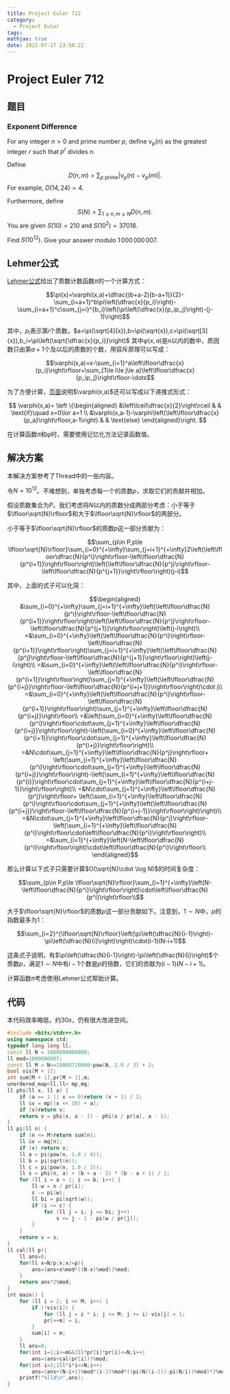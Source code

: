 ```yaml
---
title: Project Euler 712
category:
  - Project Euler
tags:
mathjax: true
date: 2022-07-27 23:50:22
---
```


<escape><!-- more --></escape>

# Project Euler 712

## 题目

### Exponent Difference

For any integer $n>0$ and prime number $p,$ define $\nu_p(n)$ as the greatest integer $r$ such that $p^r$ divides $n$.

Define $$D(n, m)  = \sum_{p \text{ prime}} \left| \nu_p(n) - \nu_p(m)\right|.$$ For example, $D(14,24) = 4$.

Furthermore, define $$S(N) = \sum_{1 \le n, m \le N} D(n, m).$$ You are given $S(10) = 210$ and $S(10^2) = 37018$.

Find $S(10^{12})$. Give your answer modulo $1\,000\,000\,007$.

## Lehmer公式

[Lehmer公式](https://mathworld.wolfram.com/LehmersFormula.html)给出了质数计数函数$\pi$的一个计算方式：

$$\pi(x)=\varphi(x,a)+\dfrac{(b+a-2)(b-a+1)}{2}-\sum_{i=a+1}^b\pi\left(\dfrac{x}{p_i}\right)-\sum_{i=a+1}^c\sum_{j=i}^{b_i}\left(\pi\left(\dfrac{x}{p_ip_j}\right)-(j-1)\right)$$

其中，$p_i$表示第$i$个质数，$a=\pi(\sqrt[4]{x}),b=\pi(\sqrt{x}),c=\pi(\sqrt[3]{x}),b_i=\pi\left(\sqrt{\dfrac{x}{p_i}}\right)$
其中$\varphi(x,a)$是$n$以内的数中，质因数只由第$a+1$个及以后的质数的个数，用容斥原理可以写成：

$$\varphi(x,a)=x-\sum_{i=1}^a\left\lfloor\dfrac{x}{p_i}\right\rfloor+\sum_{1\le i\le j\le a}\left\lfloor\dfrac{x}{p_ip_j}\right\rfloor-\dots$$

为了方便计算，[页面](https://en.wikipedia.org/wiki/Meissel%E2%80%93Lehmer_algorithm#Expanding_%F0%9D%9C%91(x,_a))说明$\varphi(x,a)$还可以写成以下递推式形式：

$$
\varphi(x,a)=
\left \{\begin{aligned}
  &\left\lceil\dfrac{x}{2}\right\rceil  & & \text{if}\quad x=0\lor a=1 \\
  &\varphi(x,a-1)-\varphi\left(\left\lfloor\dfrac{x}{p_a}\right\rfloor,a-1\right) & & \text{else}
\end{aligned}\right.
$$

在计算函数$\pi$和$\varphi$时，需要使用记忆化方法记录函数值。

## 解决方案

本解决方案参考了Thread中的一些内容。

令$N=10^{12}$。不难想到，单独考虑每一个的质数$p$，求取它们的贡献并相加。

假设质数集合为$P$。我们考虑将$N$以内的质数分成两部分考虑：小于等于$\lfloor\sqrt{N}\rfloor$和大于$\lfloor\sqrt{N}\rfloor$的两部分。

小于等于$\lfloor\sqrt{N}\rfloor$的质数$p$这一部分贡献为：

$$\sum_{p\in P,p\le \lfloor\sqrt{N}\rfloor}\sum_{i=0}^{+\infty}\sum_{j=i+1}^{+\infty}2\left(\left\lfloor\dfrac{N}{p^i}\right\rfloor-\left\lfloor\dfrac{N}{p^{i+1}}\right\rfloor\right)\left(\left\lfloor\dfrac{N}{p^j}\right\rfloor-\left\lfloor\dfrac{N}{p^{j+1}}\right\rfloor\right)(j-i)$$

其中，上面的式子可以化简：

$$\begin{aligned}
&\sum_{i=0}^{+\infty}\sum_{j=i+1}^{+\infty}\left(\left\lfloor\dfrac{N}{p^i}\right\rfloor-\left\lfloor\dfrac{N}{p^{i+1}}\right\rfloor\right)\left(\left\lfloor\dfrac{N}{p^j}\right\rfloor-\left\lfloor\dfrac{N}{p^{j+1}}\right\rfloor\right)\left(j-i\right)\\
=&\sum_{i=0}^{+\infty}\left(\left\lfloor\dfrac{N}{p^i}\right\rfloor-\left\lfloor\dfrac{N}{p^{i+1}}\right\rfloor\right)\sum_{j=i+1}^{+\infty}\left(\left\lfloor\dfrac{N}{p^j}\right\rfloor-\left\lfloor\dfrac{N}{p^{j+1}}\right\rfloor\right)\left(j-i\right)\\
=&\sum_{i=0}^{+\infty}\left(\left\lfloor\dfrac{N}{p^i}\right\rfloor-\left\lfloor\dfrac{N}{p^{i+1}}\right\rfloor\right)\sum_{j=1}^{+\infty}\left(\left\lfloor\dfrac{N}{p^{i+j}}\right\rfloor-\left\lfloor\dfrac{N}{p^{i+j+1}}\right\rfloor\right)\cdot j\\
=&\sum_{i=0}^{+\infty}\left(\left\lfloor\dfrac{N}{p^i}\right\rfloor-\left\lfloor\dfrac{N}{p^{i+1}}\right\rfloor\right)\sum_{j=1}^{+\infty}\left\lfloor\dfrac{N}{p^{i+j}}\right\rfloor\\
=&\left(\sum_{i=0}^{+\infty}\left\lfloor\dfrac{N}{p^i}\right\rfloor\cdot\sum_{j=1}^{+\infty}\left\lfloor\dfrac{N}{p^{i+j}}\right\rfloor\right)-\left(\sum_{i=0}^{+\infty}\left\lfloor\dfrac{N}{p^{i+1}}\right\rfloor\cdot\sum_{j=1}^{+\infty}\left\lfloor\dfrac{N}{p^{i+j}}\right\rfloor\right)\\
=&N\cdot\sum_{j=1}^{+\infty}\left\lfloor\dfrac{N}{p^j}\right\rfloor+ \left(\sum_{i=1}^{+\infty}\left\lfloor\dfrac{N}{p^i}\right\rfloor\cdot\sum_{j=1}^{+\infty}\left\lfloor\dfrac{N}{p^{i+j}}\right\rfloor\right)-\left(\sum_{i=1}^{+\infty}\left\lfloor\dfrac{N}{p^{i}}\right\rfloor\cdot\sum_{j=1}^{+\infty}\left\lfloor\dfrac{N}{p^{i+j-1}}\right\rfloor\right)\\
=&N\cdot\sum_{j=1}^{+\infty}\left\lfloor\dfrac{N}{p^j}\right\rfloor+ \left(\sum_{i=1}^{+\infty}\left\lfloor\dfrac{N}{p^i}\right\rfloor\cdot\sum_{j=1}^{+\infty}\left(\left\lfloor\dfrac{N}{p^{i+j}}\right\rfloor-\left\lfloor\dfrac{N}{p^{i+j-1}}\right\rfloor\right)\right)\\
=&N\cdot\sum_{j=1}^{+\infty}\left\lfloor\dfrac{N}{p^j}\right\rfloor- \left(\sum_{i=1}^{+\infty}\left\lfloor\dfrac{N}{p^i}\right\rfloor\cdot\left\lfloor\dfrac{N}{p^i}\right\rfloor\right)\\
=&\sum_{i=1}^{+\infty}\left(N-\left\lfloor\dfrac{N}{p^i}\right\rfloor\right)\cdot\left\lfloor\dfrac{N}{p^i}\right\rfloor\\
\end{aligned}$$

那么计算以下式子只需要计算$O(\sqrt{N}\cdot \log N)$的时间复杂度：

$$\sum_{p\in P,p\le \lfloor\sqrt{N}\rfloor}\sum_{i=1}^{+\infty}\left(N-\left\lfloor\dfrac{N}{p^i}\right\rfloor\right)\cdot\left\lfloor\dfrac{N}{p^i}\right\rfloor\\$$

大于$\lfloor\sqrt{N}\rfloor$的质数$p$这一部分贡献如下。注意到，$1\sim N$中，$p$的指数最多为$1$：

$$\sum_{i=2}^{\lfloor\sqrt{N}\rfloor}\left(\pi\left(\dfrac{N}{i-1}\right)-\pi\left(\dfrac{N}{i}\right)\right)\cdot(i-1)(N-i+1)$$

这条式子说明，有$\pi\left(\dfrac{N}{i-1}\right)-\pi\left(\dfrac{N}{i}\right)$个质数$p$，满足$1\sim N$中有$i-1$个数是$p$的倍数，它们的贡献为$(i-1)(N-i+1)$。

计算函数$\pi$考虑使用Lehmer公式帮助计算。

## 代码

本代码效率略低，约$30s$，仍有很大改进空间。

```C++
#include <bits/stdc++.h>
using namespace std;
typedef long long ll;
const ll N = 1000000000000;
ll mod=1000000007;
const ll M = N<=10000?10000:pow(N, 2.0 / 3) + 2;
bool vis[M + 1];
int sum[M + 1],pr[M + 1],m;
unordered_map<ll,ll> mp,mq;
ll phi(ll x, ll a) {
    if (a == 1 || x == 0)return (x + 1) / 2;
    ll &v = mp[(x << 10) + a];
    if (v)return v;
    return v = phi(x, a - 1) - phi(x / pr[a], a - 1);
}
ll pi(ll n) {
    if (n <= M)return sum[n];
    ll &v = mq[n];
    if (v) return v;
    ll a = pi(pow(n, 1.0 / 4));
    ll b = pi(sqrt(n));
    ll c = pi(pow(n, 1.0 / 3));
    ll s = phi(n, a) + (b + a - 2) * (b - a + 1) / 2;
    for (ll i = a + 1; i <= b; i++) {
        ll w = n / pr[i];
        s -= pi(w);
        ll bi = pi(sqrt(w));
        if (i <= c) {
            for (ll j = i; j <= bi; j++)
                s += j - 1 - pi(w / pr[j]);
        }
    }
    return v = s;
}
ll cal(ll p){
    ll ans=0;
    for(ll x=N/p;x;x/=p){
        ans=(ans+x%mod*((N-x)%mod))%mod;
    }
    return ans*2%mod;
}
int main() {
    for (ll i = 2; i <= M; i++) {
        if (!vis[i]) {
            for (ll j = i * i; j <= M; j += i) vis[j] = 1;
            pr[++m] = i;
        }
        sum[i] = m;
    }
    ll ans=0;
    for(int i=1;i<=m&&1ll*pr[i]*pr[i]<=N;i++)
        ans=(ans+cal(pr[i]))%mod;
    for(int i=2;1ll*i*i<=N;i++)
        ans=(ans+(N-i+1)%mod*(i-1)%mod*((pi(N/(i-1))-pi(N/i))%mod)*2%mod)%mod;
    printf("%lld\n",ans);
}

```
